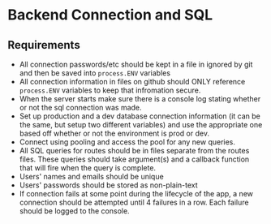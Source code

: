 # Backend Connection and SQL
## Requirements
* All connection passwords/etc should be kept in a file in ignored by git and then be saved into `process.ENV` variables
* All connection information in files on github should ONLY reference `process.ENV` variables to keep that infromation secure.
* When the server starts make sure there is a console log stating whether or not the sql connection was made.
* Set up production and a dev database connection information (it can be the same, but setup two different variables) and use the appropriate one based off whether or not the environment is prod or dev.
* Connect using pooling and access the pool for any new queries.
* All SQL queries for routes should be in files separate from the routes files. These queries should take argument(s) and a callback function that will fire when the query is complete.
* Users' names and emails should be unique
* Users' passwords should be stored as non-plain-text
* If connection fails at some point during the lifecycle of the app, a new connection should be attempted until 4 failures in a row. Each failure should be logged to the console.
